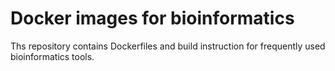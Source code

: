 # Docker images for bioinformatics

Ths repository contains Dockerfiles and build instruction for frequently used bioinformatics tools.


